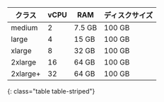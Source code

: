 | クラス      | vCPU | RAM    | ディスクサイズ |
| -------- | ---- | ------ | ------- |
| medium   | 2    | 7.5 GB | 100 GB  |
| large    | 4    | 15 GB  | 100 GB  |
| xlarge   | 8    | 32 GB  | 100 GB  |
| 2xlarge  | 16   | 64 GB  | 100 GB  |
| 2xlarge+ | 32   | 64 GB  | 100 GB  |
{: class="table table-striped"}